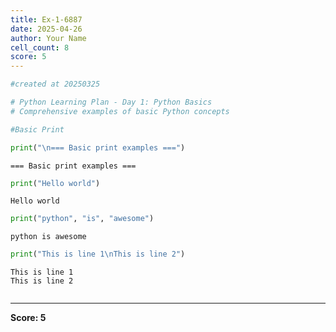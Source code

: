 ```yaml
---
title: Ex-1-6887
date: 2025-04-26
author: Your Name
cell_count: 8
score: 5
---
```


```python
#created at 20250325
```


```python
# Python Learning Plan - Day 1: Python Basics
# Comprehensive examples of basic Python concepts
```


```python
#Basic Print
```


```python
print("\n=== Basic print examples ===")
```

    
    === Basic print examples ===



```python
print("Hello world")
```

    Hello world



```python
print("python", "is", "awesome")
```

    python is awesome



```python
print("This is line 1\nThis is line 2")
```

    This is line 1
    This is line 2



```python

```


---
**Score: 5**